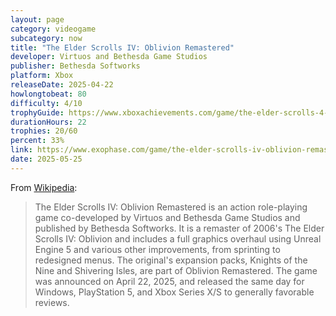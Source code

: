 ```yaml
---
layout: page
category: videogame
subcategory: now
title: "The Elder Scrolls IV: Oblivion Remastered"
developer: Virtuos and Bethesda Game Studios
publisher: Bethesda Softworks
platform: Xbox
releaseDate: 2025-04-22
howlongtobeat: 80
difficulty: 4/10
trophyGuide: https://www.xboxachievements.com/game/the-elder-scrolls-4-oblivion-remastered/guide/
durationHours: 22
trophies: 20/60
percent: 33%
link: https://www.exophase.com/game/the-elder-scrolls-iv-oblivion-remastered-xbox/achievements/#2209141
date: 2025-05-25
---
```


From [Wikipedia](https://en.wikipedia.org/wiki/The_Elder_Scrolls_IV:_Oblivion_Remastered):

> The Elder Scrolls IV: Oblivion Remastered is an action role-playing game co-developed by Virtuos and Bethesda Game Studios and published by Bethesda Softworks. It is a remaster of 2006's The Elder Scrolls IV: Oblivion and includes a full graphics overhaul using Unreal Engine 5 and various other improvements, from sprinting to redesigned menus. The original's expansion packs, Knights of the Nine and Shivering Isles, are part of Oblivion Remastered. The game was announced on April 22, 2025, and released the same day for Windows, PlayStation 5, and Xbox Series X/S to generally favorable reviews.
